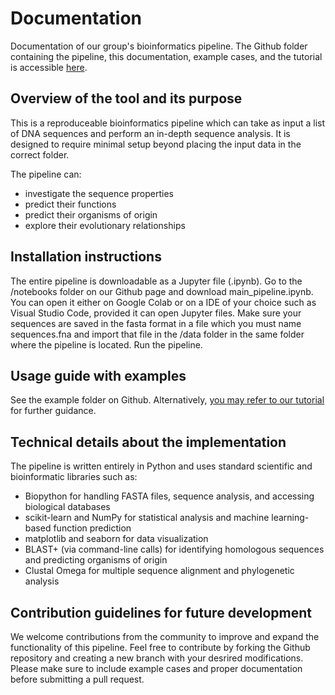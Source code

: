 # Documentation 
Documentation of our group's bioinformatics pipeline. The Github folder containing the pipeline, this documentation, example cases, and the tutorial is accessible [here](https://github.com/luquelab/Bioinformatics_Too_Indecisive).

## Overview of the tool and its purpose
This is a reproduceable bioinformatics pipeline which can take as input a list of DNA sequences and perform an in-depth sequence analysis. It is designed to require minimal setup beyond placing the input data in the correct folder.

The pipeline can: 
- investigate the sequence properties
- predict their functions
- predict their organisms of origin
- explore their evolutionary relationships

## Installation instructions
The entire pipeline is downloadable as a Jupyter file (.ipynb). Go to the /notebooks folder on our Github page and download main_pipeline.ipynb. You can open it either on Google Colab or on a IDE of your choice such as Visual Studio Code, provided it can open Jupyter files. Make sure your sequences are saved in the fasta format in a file which you must name sequences.fna and import that file in the /data folder in the same folder where the pipeline is located. Run the pipeline. 

## Usage guide with examples
See the example folder on Github. Alternatively, [you may refer to our tutorial](tutorial/index.md) for further guidance. 

## Technical details about the implementation
The pipeline is written entirely in Python and uses standard scientific and bioinformatic libraries such as:
- Biopython for handling FASTA files, sequence analysis, and accessing biological databases
- scikit-learn and NumPy for statistical analysis and machine learning-based function prediction
- matplotlib and seaborn for data visualization
- BLAST+ (via command-line calls) for identifying homologous sequences and predicting organisms of origin
- Clustal Omega for multiple sequence alignment and phylogenetic analysis

## Contribution guidelines for future development
We welcome contributions from the community to improve and expand the functionality of this pipeline. Feel free to contribute by forking the Github repository and creating a new branch with your desrired modifications. Please make sure to include example cases and proper documentation before submitting a pull request.
